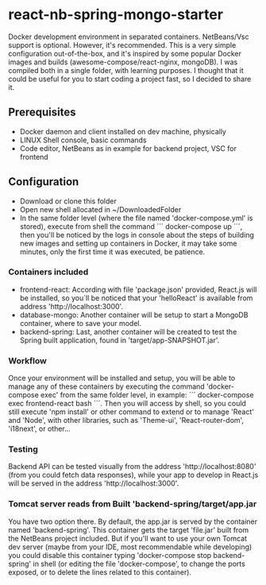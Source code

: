 # react-nb-spring-mongo-starter
Docker development environment in separated containers. NetBeans/Vsc support is optional. However, it's recommended. This is a very simple configuration out-of-the-box, and it's inspired by some popular Docker images and builds (awesome-compose/react-nginx, mongoDB). I was compiled both in a single folder, with learning purposes. I thought that it could be useful for you to start coding a project fast, so I decided to share it.

## Prerequisites

* Docker daemon and client installed on dev machine, physically
* LINUX Shell console, basic commands
* Code editor, NetBeans as in example for backend project, VSC for frontend

## Configuration

* Download or clone this folder
* Open new shell allocated in ~/DownloadedFolder
* In the same folder level (where the file named 'docker-compose.yml' is stored), execute from shell the command ´´´ docker-compose up ´´´, then you'll be noticed by the logs in console about  the steps of building new images and setting up containers in Docker, it may take some minutes, only the first time it was executed, be patience.

### Containers included

* frontend-react: According with file 'package.json' provided, React.js will be installed, so you´ll be noticed that your 'helloReact' is available from address 'http://localhost:3000'.
* database-mongo: Another container will be setup to start a MongoDB container, where to save your model.
* backend-spring: Last, another container will be created to test the Spring built application, found in 'target/app-SNAPSHOT.jar'.

### Workflow

Once your environment will be installed and setup, you will be able to manage any of these containers by executing the command 'docker-compose exec' from the same folder level, in example: ´´´ docker-compose exec frontend-react bash ´´´. Then you will access by shell, so you could still execute 'npm install' or other command to extend or to manage 'React' and 'Node', with other libraries, such as 'Theme-ui', 'React-router-dom', 'i18next', or other... 

### Testing

Backend API can be tested visually from the address 'http://localhost:8080' (from you could fetch data responses), while your app to develop in React.js will be served in the address 'http://localhost:3000'.

### Tomcat server reads from Built 'backend-spring/target/app.jar

You have two option there. By default, the app.jar is served by the container named 'backend-spring'. This container gets the target 'file.jar' built from the NetBeans project included. But if you'll want to use your own Tomcat dev server (maybe from your IDE, most recommendable while developing) you could disable this container typing 'docker-compose stop backend-spring' in shell (or editing the file 'docker-compose', to change the ports exposed, or to delete the lines related to this container). 
